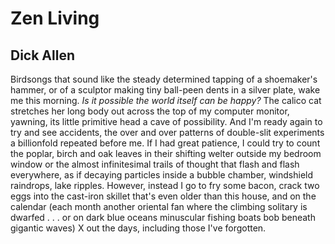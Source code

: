 # Zen Living
## Dick Allen
Birdsongs that sound like the steady determined tapping
of a shoemaker's hammer,
or of a sculptor making tiny ball-peen dents in a silver plate,
wake me this morning. _Is it possible the world itself can be happy?_ The
calico cat
stretches her long body out across the top of my computer monitor,
yawning, its little primitive head a cave of possibility.
And I'm ready again
to try and see accidents, the over and over patterns
of double-slit experiments a billionfold
repeated before me. If I had great patience,
I could try to count the poplar, birch and oak
leaves in their shifting welter outside my bedroom window
or the almost infinitesimal trails of thought that flash and flash
everywhere, as if decaying particles inside a bubble chamber,
windshield raindrops, lake ripples. However,
instead I go to fry some bacon, crack two eggs
into the cast-iron skillet that's even older than this house,
and on the calendar (each month another oriental fan
where the climbing solitary is dwarfed . . . or on dark blue oceans
minuscular fishing boats bob beneath gigantic waves)
X out the days, including those I've forgotten.
